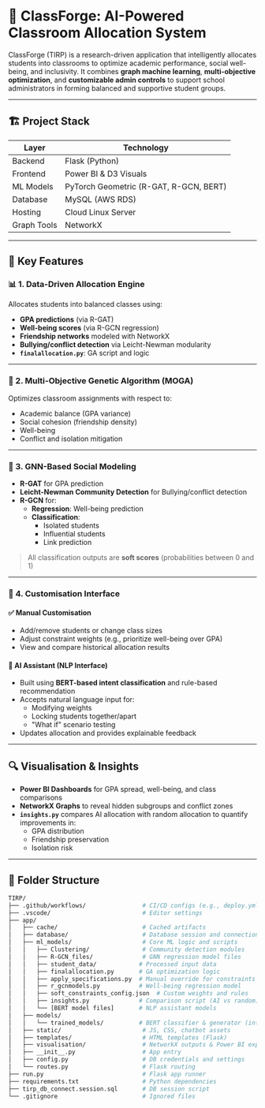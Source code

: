 # 🧠 ClassForge: AI-Powered Classroom Allocation System

ClassForge (TIRP) is a research-driven application that intelligently allocates students into classrooms to optimize academic performance, social well-being, and inclusivity. It combines **graph machine learning**, **multi-objective optimization**, and **customizable admin controls** to support school administrators in forming balanced and supportive student groups.

---

## 🏗️ Project Stack

| Layer      | Technology               |
|------------|---------------------------|
| Backend    | Flask (Python)            |
| Frontend   | Power BI & D3 Visuals     |
| ML Models  | PyTorch Geometric (R-GAT, R-GCN, BERT) |
| Database   | MySQL (AWS RDS)           |
| Hosting    | Cloud Linux Server        |
| Graph Tools| NetworkX                  |

---

## 🧠 Key Features

### 📊 1. Data-Driven Allocation Engine

Allocates students into balanced classes using:
- **GPA predictions** (via R-GAT)
- **Well-being scores** (via R-GCN regression)
- **Friendship networks** modeled with NetworkX
- **Bullying/conflict detection** via Leicht-Newman modularity
- **`finalallocation.py`**: GA script and logic

---

### 🧮 2. Multi-Objective Genetic Algorithm (MOGA)

Optimizes classroom assignments with respect to:
- Academic balance (GPA variance)
- Social cohesion (friendship density)
- Well-being
- Conflict and isolation mitigation

---

### 🤝 3. GNN-Based Social Modeling

- **R-GAT** for GPA prediction
- **Leicht-Newman Community Detection** for Bullying/conflict detection
- **R-GCN** for:
  - **Regression**: Well-being prediction
  - **Classification**:
    - Isolated students
    - Influential students
    - Link prediction

> All classification outputs are **soft scores** (probabilities between 0 and 1)

---

### 🧩 4. Customisation Interface

#### ✅ Manual Customisation
- Add/remove students or change class sizes
- Adjust constraint weights (e.g., prioritize well-being over GPA)
- View and compare historical allocation results

#### 🤖 AI Assistant (NLP Interface)
- Built using **BERT-based intent classification** and rule-based recommendation
- Accepts natural language input for:
  - Modifying weights
  - Locking students together/apart
  - "What if" scenario testing
- Updates allocation and provides explainable feedback

---

## 🔍 Visualisation & Insights

- **Power BI Dashboards** for GPA spread, well-being, and class comparisons
- **NetworkX Graphs** to reveal hidden subgroups and conflict zones
- **`insights.py`** compares AI allocation with random allocation to quantify improvements in:
  - GPA distribution
  - Friendship preservation
  - Isolation risk

---

## 📁 Folder Structure

```bash
TIRP/
├── .github/workflows/                # CI/CD configs (e.g., deploy.yml)
├── .vscode/                          # Editor settings
├── app/
│   ├── cache/                        # Cached artifacts
│   ├── database/                     # Database session and connection
│   ├── ml_models/                    # Core ML logic and scripts
│   │   ├── Clustering/               # Community detection modules
│   │   ├── R-GCN_files/              # GNN regression model files
│   │   ├── student_data/            # Processed input data
│   │   ├── finalallocation.py       # GA optimization logic
│   │   ├── apply_specifications.py  # Manual override for constraints
│   │   ├── r_gcnmodels.py           # Well-being regression model
│   │   ├── soft_constraints_config.json  # Custom weights and rules
│   │   ├── insights.py              # Comparison script (AI vs random)
│   │   └── [BERT model files]       # NLP assistant models
│   ├── models/
│   │   └── trained_models/          # BERT classifier & generator (intent & recommendation)
│   ├── static/                       # JS, CSS, chatbot assets
│   ├── templates/                    # HTML templates (Flask)
│   ├── visualisation/                # NetworkX outputs & Power BI exports
│   ├── __init__.py                   # App entry
│   ├── config.py                     # DB credentials and settings
│   └── routes.py                     # Flask routing
├── run.py                            # Flask app runner
├── requirements.txt                  # Python dependencies
├── tirp_db_connect.session.sql       # DB session script
└── .gitignore                        # Ignored files
